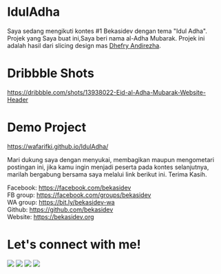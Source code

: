 # IdulAdha
Saya sedang mengikuti kontes #1 Bekasidev dengan tema "Idul Adha". Projek yang Saya buat ini,Saya beri nama al-Adha Mubarak. Projek ini adalah hasil dari slicing design mas <a href="https://dribbble.com/dhefryrezha">Dhefry Andirezha</a>.


# Dribbble Shots
<a href="https://dribbble.com/shots/13938022-Eid-al-Adha-Mubarak-Website-Header">https://dribbble.com/shots/13938022-Eid-al-Adha-Mubarak-Website-Header</a>

# Demo Project
 <a href="https://wafarifki.github.io/IdulAdha/">https://wafarifki.github.io/IdulAdha/</a>

Mari dukung saya dengan menyukai, membagikan maupun mengometari postingan ini, jika kamu ingin menjadi peserta pada kontes selanjutnya, marilah bergabung bersama saya melalui link berikut ini. Terima Kasih.

Facebook: <a href="https://facebook.com/bekasidev">https://facebook.com/bekasidev</a><br>
FB group: <a href="https://facebook.com/groups/bekasidev">https://facebook.com/groups/bekasidev</a><br>
WA group: <a href="https://bit.ly/bekasidev-wa">https://bit.ly/bekasidev-wa</a><br>
Github: <a href="https://github.com/bekasidev">https://github.com/bekasidev</a><br>
Website: <a href="https://bekasidev.org">https://bekasidev.org</a>


# Let's connect with me!
<p>
    <a href="https://wafarifki.github.io" target="_blank"><img src="https://img.shields.io/badge/Website-https://wafarifki.github.io-blue?" /></a>
    <a href="https://www.linkedin.com/in/wafarifqi" target="_blank"><img src="https://img.shields.io/badge/Linkedin-wafarifqi-blue" /></a>
    <a href="https://facebook.com/wafarifkianafin" target="_blank"><img src="https://img.shields.io/badge/Facebook-wafarifkianafin-blue" /></a>
    <a href="https://instagram.com/wafarifki_" target="_blank"><img src="https://img.shields.io/badge/Instagram-@wafarifki_-blue" /></a>
</p> 
